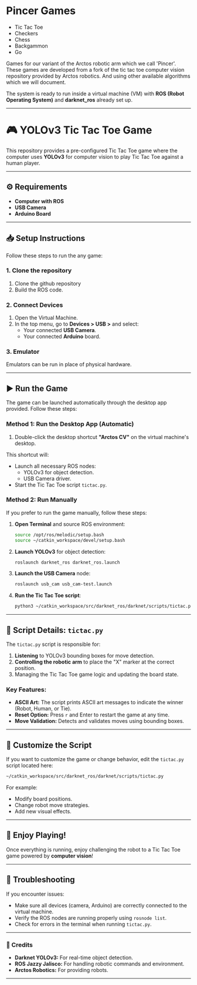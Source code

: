 # Pincer Games

+ Tic Tac Toe
+ Checkers
+ Chess
+ Backgammon
+ Go

Games for our variant of the Arctos robotic arm which we call 'Pincer'. These games are developed from a fork of the tic tac toe computer vision repository provided by Arctos robotics. And using other available algorithms which we will document.

The system is ready to run inside a virtual machine (VM) with **ROS (Robot Operating System)** and **darknet_ros** already set up.

---

# 🎮 YOLOv3 Tic Tac Toe Game

This repository provides a pre-configured Tic Tac Toe game where the computer uses **YOLOv3** for computer vision to play Tic Tac Toe against a human player.

---

## ⚙️ Requirements

- **Computer with ROS**
- **USB Camera**
- **Arduino Board**

---

## 📥 Setup Instructions

Follow these steps to run the any game:

### 1. Clone the repository

1. Clone the github repository
2. Build the ROS code.

### 2. Connect Devices

1. Open the Virtual Machine.
2. In the top menu, go to **Devices > USB >** and select:
   - Your connected **USB Camera**.
   - Your connected **Arduino** board.
   
### 3. Emulator

Emulators can be run in place of physical hardware.

---

## ▶️ Run the Game

The game can be launched automatically through the desktop app provided. Follow these steps:

### Method 1: Run the Desktop App (Automatic)

1. Double-click the desktop shortcut **"Arctos CV"** on the virtual machine's desktop.

This shortcut will:
- Launch all necessary ROS nodes:
   - YOLOv3 for object detection.
   - USB Camera driver.
- Start the Tic Tac Toe script `tictac.py`.

### Method 2: Run Manually

If you prefer to run the game manually, follow these steps:

1. **Open Terminal** and source ROS environment:

   ```bash
   source /opt/ros/melodic/setup.bash
   source ~/catkin_workspace/devel/setup.bash
   ```

2. **Launch YOLOv3** for object detection:

   ```bash
   roslaunch darknet_ros darknet_ros.launch
   ```

3. **Launch the USB Camera** node:

   ```bash
   roslaunch usb_cam usb_cam-test.launch
   ```

4. **Run the Tic Tac Toe script**:

   ```bash
   python3 ~/catkin_workspace/src/darknet_ros/darknet/scripts/tictac.py
   ```

---

## 🧩 Script Details: `tictac.py`

The `tictac.py` script is responsible for:

1. **Listening** to YOLOv3 bounding boxes for move detection.
2. **Controlling the robotic arm** to place the "X" marker at the correct position.
3. Managing the Tic Tac Toe game logic and updating the board state.

### Key Features:
- **ASCII Art:** The script prints ASCII art messages to indicate the winner (Robot, Human, or Tie).
- **Reset Option:** Press `r` and Enter to restart the game at any time.
- **Move Validation:** Detects and validates moves using bounding boxes.

---

## 🔧 Customize the Script

If you want to customize the game or change behavior, edit the `tictac.py` script located here:

```bash
~/catkin_workspace/src/darknet_ros/darknet/scripts/tictac.py
```

For example:
- Modify board positions.
- Change robot move strategies.
- Add new visual effects.

---

## 🎉 Enjoy Playing!

Once everything is running, enjoy challenging the robot to a Tic Tac Toe game powered by **computer vision**!

---

## 💬 Troubleshooting

If you encounter issues:
- Make sure all devices (camera, Arduino) are correctly connected to the virtual machine.
- Verify the ROS nodes are running properly using `rosnode list`.
- Check for errors in the terminal when running `tictac.py`.

---

### 🤝 Credits
- **Darknet YOLOv3:** For real-time object detection.
- **ROS Jazzy Jalisco:** For handling robotic commands and environment.
- **Arctos Robotics:** For providing robots.
---

